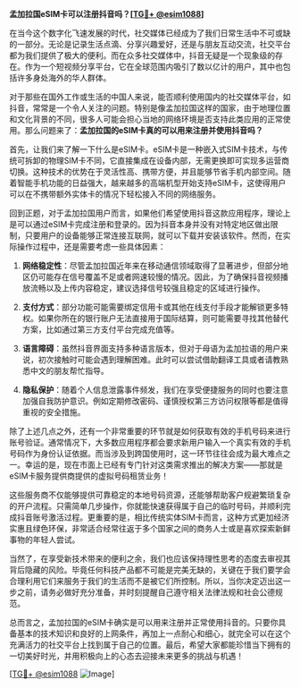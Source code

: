 **孟加拉国eSIM卡可以注册抖音吗？[[TG💪+ @esim1088](https://t.me/s/esim1088)]**

在当今这个数字化飞速发展的时代，社交媒体已经成为了我们日常生活中不可或缺的一部分。无论是记录生活点滴、分享兴趣爱好，还是与朋友互动交流，社交平台都为我们提供了极大的便利。而在众多社交媒体中，抖音无疑是一个现象级的存在。作为一个短视频分享平台，它在全球范围内吸引了数以亿计的用户，其中也包括许多身处海外的华人群体。

对于那些在国外工作或生活的中国人来说，能否顺利使用国内的社交媒体平台，如抖音，常常是一个令人关注的问题。特别是像孟加拉国这样的国家，由于地理位置和文化背景的不同，很多人可能会担心当地的网络环境是否支持此类应用的正常使用。那么问题来了：**孟加拉国的eSIM卡真的可以用来注册并使用抖音吗？**

首先，让我们来了解一下什么是eSIM卡。eSIM卡是一种嵌入式SIM卡技术，与传统可拆卸的物理SIM卡不同，它直接集成在设备内部，无需更换即可实现多运营商切换。这种技术的优势在于灵活性高、携带方便，并且能够节省手机内部空间。随着智能手机功能的日益强大，越来越多的高端机型开始支持eSIM卡，这使得用户可以在不携带额外实体卡的情况下轻松接入不同的网络服务。

回到正题，对于孟加拉国用户而言，如果他们希望使用抖音这款应用程序，理论上是可以通过eSIM卡完成注册和登录的。因为抖音本身并没有对特定地区做出限制，只要用户的设备能够正常连接互联网，就可以下载并安装该软件。然而，在实际操作过程中，还是需要考虑一些具体因素：

1. **网络稳定性**：尽管孟加拉国近年来在移动通信领域取得了显著进步，但部分地区仍可能存在信号覆盖不足或者网速较慢的情况。因此，为了确保抖音视频播放流畅以及上传内容稳定，建议选择信号较强且稳定的区域进行操作。
   
2. **支付方式**：部分功能可能需要绑定信用卡或其他在线支付手段才能解锁更多特权。如果你所在的银行账户无法直接用于国际结算，则可能需要寻找其他替代方案，比如通过第三方支付平台完成充值等。

3. **语言障碍**：虽然抖音界面支持多种语言版本，但对于母语为孟加拉语的用户来说，初次接触时可能会遇到理解困难。此时可以尝试借助翻译工具或者请教熟悉中文的朋友帮忙指导。

4. **隐私保护**：随着个人信息泄露事件频发，我们在享受便捷服务的同时也要注意加强自我防护意识。例如定期修改密码、谨慎授权第三方访问权限等都是值得重视的安全措施。

除了上述几点之外，还有一个非常重要的环节就是如何获取有效的手机号码来进行账号验证。通常情况下，大多数应用程序都会要求新用户输入一个真实有效的手机号码作为身份认证依据。而当涉及到跨国使用时，这一环节往往会成为最大难点之一。幸运的是，现在市面上已经有专门针对这类需求推出的解决方案——那就是eSIM卡服务提供商提供的虚拟号码租赁业务！

这些服务商不仅能够提供可靠稳定的本地号码资源，还能够帮助客户规避繁琐复杂的开户流程。只需简单几步操作，你就能快速获得属于自己的临时号码，并顺利完成抖音账号激活过程。更重要的是，相比传统实体SIM卡而言，这种方式更加经济实惠且绿色环保，非常适合经常往返于多个国家之间的商务人士或是喜欢探索新鲜事物的年轻人尝试。

当然了，在享受新技术带来的便利之余，我们也应该保持理性思考的态度去审视其背后隐藏的风险。毕竟任何科技产品都不可能是完美无缺的，关键在于我们要学会合理利用它们来服务于我们的生活而不是被它们所控制。所以，当你决定迈出这一步之前，请务必做好充分准备，并时刻提醒自己遵守相关法律法规和社会公德规范。

总而言之，孟加拉国的eSIM卡确实是可以用来注册并正常使用抖音的。只要你具备基本的技术知识和良好的上网条件，再加上一点耐心和细心，就完全可以在这个充满活力的社交平台上找到属于自己的位置。最后，希望大家都能珍惜当下拥有的一切美好时光，并用积极向上的心态去迎接未来更多的挑战与机遇！ 

[[TG💪+ @esim1088](https://t.me/s/esim1088) ![Image](https://i.postimg.cc/4NQfJmqS/Snipaste-2025-05-13-00-14-12.png)]